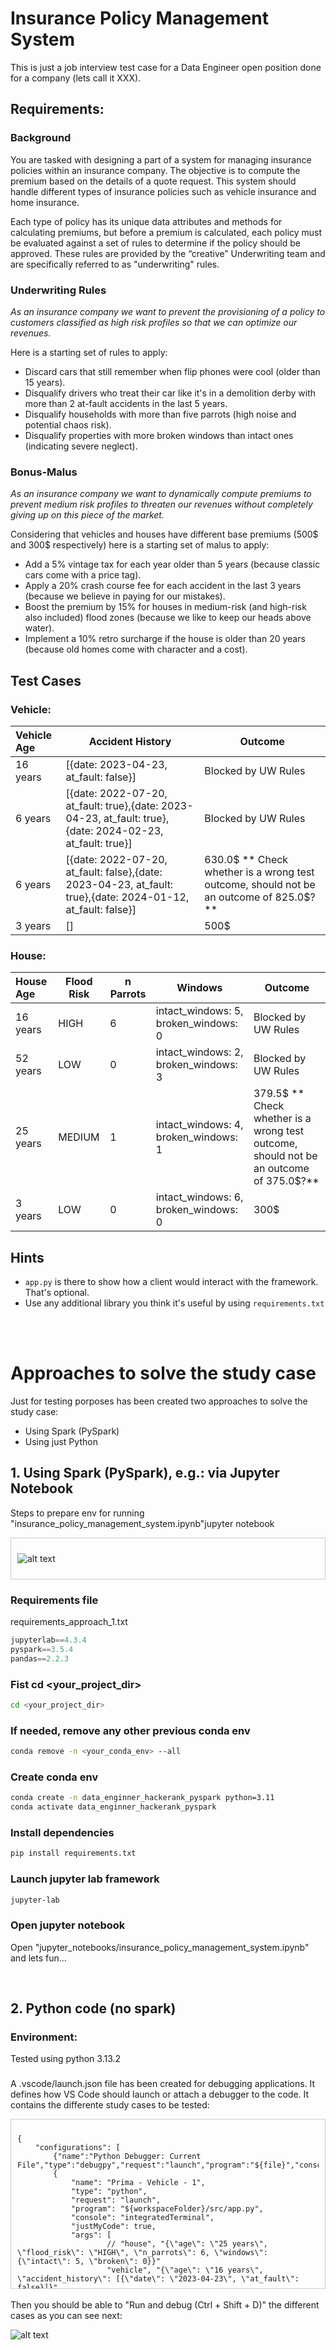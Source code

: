 # Insurance Policy Management System

This is just a job interview test case for a Data Engineer open position done for a company (lets call it XXX).

## Requirements:
### Background
You are tasked with designing a part of a system for managing insurance policies within an insurance company. The objective is to compute the premium based on the details of a quote request. This system should handle different types of insurance policies such as vehicle insurance and home insurance.

Each type of policy has its unique data attributes and methods for calculating premiums, but before a premium is calculated, each policy must be evaluated against a set of rules to determine if the policy should be approved. These rules are provided by the “creative” Underwriting team and are specifically referred to as "underwriting" rules.


### Underwriting Rules

*As an insurance company we want to prevent the provisioning of a policy to customers classified as high risk profiles so that we can optimize our revenues.*

Here is a starting set of rules to apply:
* Discard cars that still remember when flip phones were cool (older than 15 years).
* Disqualify drivers who treat their car like it's in a demolition derby with more than 2 at-fault accidents in the last 5 years.
* Disqualify households with more than five parrots (high noise and potential chaos risk).
* Disqualify properties with more broken windows than intact ones (indicating severe neglect).


### Bonus-Malus

*As an insurance company we want to dynamically compute premiums to prevent medium risk profiles to threaten our revenues without completely giving up on this piece of the market.*

Considering that vehicles and houses have different base premiums (500$ and 300$ respectively) here is a starting set of malus to apply:
* Add a 5% vintage tax for each year older than 5 years (because classic cars come with a price tag).
* Apply a 20% crash course fee for each accident in the last 3 years (because we believe in paying for our mistakes).
* Boost the premium by 15% for houses in medium-risk (and high-risk also included) flood zones (because we like to keep our heads above water). 
* Implement a 10% retro surcharge if the house is older than 20 years (because old homes come with character and a cost).



## Test Cases

### Vehicle:

| Vehicle Age  | Accident History | Outcome |
|:-------------|------------------|--------|
| 16 years     | [{date: 2023-04-23, at_fault: false}] | Blocked by UW Rules |
| 6 years     | [{date: 2022-07-20, at_fault: true},{date: 2023-04-23, at_fault: true},{date: 2024-02-23, at_fault: true}] | Blocked by UW Rules |
| 6 years     | [{date: 2022-07-20, at_fault: false},{date: 2023-04-23, at_fault: true},{date: 2024-01-12, at_fault: false}] | 630.0$ ** Check whether is a wrong test outcome, should not be an outcome of 825.0$?**|
| 3 years     | [] | 500$ |

### House:

| House Age  | Flood Risk | n Parrots | Windows | Outcome |
|:---|---|---|---|---|
| 16 years     | HIGH               | 6 | intact_windows: 5, broken_windows: 0 | Blocked by UW Rules |
| 52 years     | LOW                | 0 | intact_windows: 2, broken_windows: 3 | Blocked by UW Rules |
| 25 years     | MEDIUM | 1 | intact_windows: 4, broken_windows: 1 | 379.5$ ** Check whether is a wrong test outcome, should not be an outcome of 375.0$?** |
| 3 years     | LOW | 0 | intact_windows: 6, broken_windows: 0 | 300$ |

## Hints
- `app.py` is there to show how a client would interact with the framework. That's optional.
- Use any additional library you think it's useful by using `requirements.txt`

<br/>
<br/>

# Approaches to solve the study case
Just for testing porposes has been created two approaches to solve the study case:

- Using Spark (PySpark)
- Using just Python


## 1. Using Spark (PySpark), e.g.: via Jupyter Notebook
Steps to prepare env for running "insurance_policy_management_system.ipynb"jupyter notebook

<div style="max-height: 250px; overflow-y: auto; border: 1px solid #ccc; padding: 10px;">  

![alt text](images/image-1.png)

</div>

### Requirements file

requirements_approach_1.txt
```python
jupyterlab==4.3.4
pyspark==3.5.4  
pandas==2.2.3  
```  

### Fist cd <your_project_dir>
```bash
cd <your_project_dir>
```  

### If needed, remove any other previous conda env
```bash
conda remove -n <your_conda_env> --all
```  

### Create conda env
```bash
conda create -n data_enginner_hackerank_pyspark python=3.11
conda activate data_enginner_hackerank_pyspark
```  

### Install dependencies
```bash
pip install requirements.txt
```  

### Launch jupyter lab framework
```bash
jupyter-lab
```  

### Open jupyter notebook
Open "jupyter_notebooks/insurance_policy_management_system.ipynb" and lets fun...

<br/>  

## 2. Python code (no spark)  
### Environment:
Tested using python 3.13.2

### 
A .vscode/launch.json file has been created for debugging applications. It defines how VS Code should launch or attach a debugger to the code. It contains the differente study cases to be tested:
<div style="max-height: 250px; overflow-y: auto; border: 1px solid #ccc; padding: 10px;">

```plaintext
{
    "configurations": [
        {"name":"Python Debugger: Current File","type":"debugpy","request":"launch","program":"${file}","console":"integratedTerminal"},
        {
            "name": "Prima - Vehicle - 1",
            "type": "python",
            "request": "launch",            
            "program": "${workspaceFolder}/src/app.py",
            "console": "integratedTerminal",
            "justMyCode": true,
            "args": [
                    // "house", "{\"age\": \"25 years\", \"flood_risk\": \"HIGH\", \"n_parrots\": 6, \"windows\": {\"intact\": 5, \"broken\": 0}}"                    
                    "vehicle", "{\"age\": \"16 years\", \"accident_history\": [{\"date\": \"2023-04-23\", \"at_fault\": false}]}"                    
                  ]
        },
        {
            "name": "Prima - Vehicle - 2",
            "type": "python",
            "request": "launch",            
            "program": "${workspaceFolder}/src/app.py",
            "console": "integratedTerminal",
            "justMyCode": true,
            "args": [
                    "vehicle","{\"age\": \"6 years\", \"accident_history\":[{\"date\": \"2022-07-20\", \"at_fault\": true},{\"date\": \"2023-04-23\", \"at_fault\": true},{\"date\": \"2024-01-12\", \"at_fault\": true}]}"
                  ]
        },
        {
            "name": "Prima - Vehicle - 3",
            "type": "python",
            "request": "launch",            
            "program": "${workspaceFolder}/src/app.py",
            "console": "integratedTerminal",
            "justMyCode": true,
            "args": [
                    "vehicle","{\"age\": \"6 years\", \"accident_history\":[{\"date\": \"2022-07-20\", \"at_fault\": false},{\"date\": \"2023-04-23\", \"at_fault\": true},{\"date\": \"2024-01-12\", \"at_fault\": false}]}"
                  ]
        },
        {
            "name": "Prima - Vehicle - 4",
            "type": "python",
            "request": "launch",            
            "program": "${workspaceFolder}/src/app.py",
            "console": "integratedTerminal",
            "justMyCode": true,
            "args": [
                    "vehicle", "{\"age\": \"3 years\", \"accident_history\":[]}"
                  ]
        },
        {
            "name": "Prima - House - 1",
            "type": "python",
            "request": "launch",            
            "program": "${workspaceFolder}/src/app.py",
            "console": "integratedTerminal",
            "justMyCode": true,
            "args": [
                    "house", "{\"age\": \"16 years\", \"flood_risk\": \"HIGH\", \"n_parrots\": 6, \"windows\": {\"intact\": 5, \"broken\": 0}}"
                  ]
        },
        {
            "name": "Prima - House - 2",
            "type": "python",
            "request": "launch",            
            "program": "${workspaceFolder}/src/app.py",
            "console": "integratedTerminal",
            "justMyCode": true,
            "args": [
                    "house", "{\"age\": \"52 years\", \"flood_risk\": \"LOW\", \"n_parrots\": 0, \"windows\": {\"intact\": 2, \"broken\": 3}}"
                  ]
        },
        {
            "name": "Prima - House - 3",
            "type": "python",
            "request": "launch",            
            "program": "${workspaceFolder}/src/app.py",
            "console": "integratedTerminal",
            "justMyCode": true,
            "args": [
                    "house", "{\"age\": \"25 years\", \"flood_risk\": \"MEDIUM\", \"n_parrots\": 1, \"windows\": {\"intact\": 4, \"broken\": 1}}"
                  ]
        },
        {
            "name": "Prima - House - 4",
            "type": "python",
            "request": "launch",            
            "program": "${workspaceFolder}/src/app.py",
            "console": "integratedTerminal",
            "justMyCode": true,
            "args": [
                    "house", "{\"age\": \"3 years\", \"flood_risk\": \"LOW\", \"n_parrots\": 0, \"windows\": {\"intact\": 6, \"broken\": 0}}"
                  ]
      }
    ]
}
```
</div>

<br/>
Then you should be able to "Run and debug (Ctrl + Shift + D)" the different cases as you can see next:  
  
![alt text](images/image.png)

